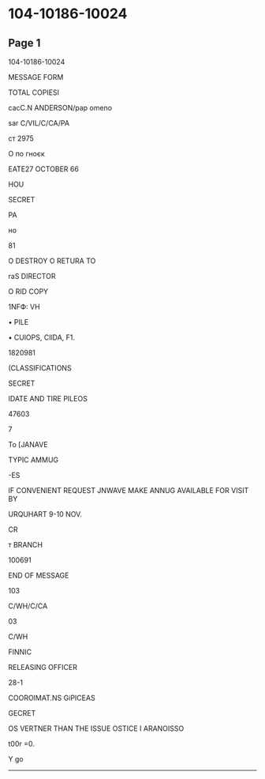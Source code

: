 # 104-10186-10024

## Page 1

104-10186-10024

MESSAGE FORM

TOTAL COPIESI

cacC.N ANDERSON/pap omeno

sar C/VIL/C/CA/PA

ст 2975

О по гноєк

EATE27 OCTOBER 66

HOU

SECRET

PA

но

81

O DESTROY O RETURA TO

raS DIRECTOR

O RID COPY

1NFФ: VH

• PILE

• CUlOPS, CIlDA, F1.

1820981

(CLASSIFICATIONS

SECRET

IDATE AND TIRE PILEOS

47603

7

To [JANAVE

TYPIC AMMUG

-ES

IF CONVENIENT REQUEST JNWAVE MAKE ANNUG AVAILABLE FOR VISIT BY

URQUHART 9-10 NOV.

CR

т BRANCH

100691

END OF MESSAGE

103

C/WH/C/CA

03

C/WH

FINNIC

RELEASING OFFICER

28-1

COOROIMAT.NS GiPICEAS

GECRET

OS VERTNER THAN THE ISSUE OSTICE I ARANOISSO

t00r =0.

Y go

---


